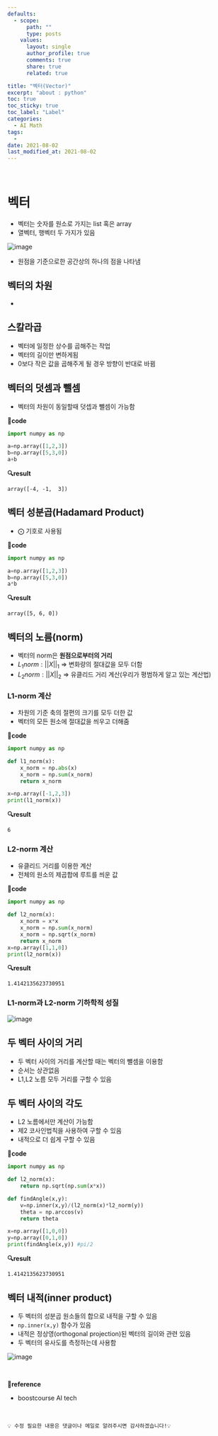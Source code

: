 ```yaml
---
defaults:
  - scope:
      path: ""
      type: posts
    values:
      layout: single
      author_profile: true
      comments: true
      share: true
      related: true

title: "벡터(Vector)"
excerpt: "about : python"
toc: true
toc_sticky: true
toc_label: "Label"
categories:
  - AI Math
tags:
  - 
date: 2021-08-02
last_modified_at: 2021-08-02
---
```

<br>

# 벡터

- 벡터는 숫자를 원소로 가지는 list 혹은 array
- 열벡터, 행벡터 두 가지가 있음

![image](https://user-images.githubusercontent.com/77658029/127809722-f7dd2ae0-c74d-489b-a42e-999e758c0aab.png)

- 원점을 기준으로한 공간상의 하나의 점을 나타냄

## 벡터의 차원

- 

## 스칼라곱

- 벡터에 일정한 상수를 곱해주는 작업
- 벡터의 길이만 변하게됨
- 0보다 작은 값을 곱해주게 될 경우 방향이 반대로 바뀜


## 벡터의 덧셈과 뺄셈

- 벡터의 차원이 동일할때 덧셉과 뺄셈이 가능함

**📰code**
```python
import numpy as np

a=np.array([1,2,3])
b=np.array([5,3,0])
a+b
```
**🔍result**
```
array([-4, -1,  3])
```

## 벡터 성분곱(Hadamard Product)

- ⨀ 기호로 사용됨

**📰code**
```python
import numpy as np

a=np.array([1,2,3])
b=np.array([5,3,0])
a*b
```
**🔍result**
```
array([5, 6, 0])
```

## 벡터의 노름(norm)

- 벡터의 norm은 **원점으로부터의 거리**
- $L_1 norm : ||X||_1$  => 변화량의 절대값을 모두 더함
- $L_2 norm : ||X||_2$  => 유클리드 거리 계산(우리가 평범하게 알고 있는 계산법)


### L1-norm 계산

- 차원의 기준 축의 절편의 크기를 모두 더한 값
- 벡터의 모든 원소에 절대값을 씌우고 더해줌

**📰code**
```python
import numpy as np

def l1_norm(x):
    x_norm = np.abs(x)
    x_norm = np.sum(x_norm)
    return x_norm

x=np.array([-1,2,3])
print(l1_norm(x))
```
**🔍result**
```
6
```

### L2-norm 계산

- 유클리드 거리를 이용한 계산
- 전체의 원소의 제곱합에 루트를 씌운 값

**📰code**
```python
import numpy as np

def l2_norm(x):
    x_norm = x*x
    x_norm = np.sum(x_norm)
    x_norm = np.sqrt(x_norm)
    return x_norm
x=np.array([1,1,0])
print(l2_norm(x))
```
**🔍result**
```
1.4142135623730951
```

### L1-norm과 L2-norm 기하학적 성질

![image](https://user-images.githubusercontent.com/77658029/127811280-b5028b87-8cfa-43bf-b911-2d62feb953ff.png)


## 두 벡터 사이의 거리 

- 두 벡터 사이의 거리를 계산할 때는 벡터의 뺄셈을 이용함
- 순서는 상관없음
- L1,L2 노름 모두 거리를 구할 수 있음


## 두 벡터 사이의 각도

- L2 노름에서만 계산이 가능함
- 제2 코사인법칙을 사용하여 구할 수 있음
- 내적으로 더 쉽게 구할 수 있음

**📰code**
```python
import numpy as np

def l2_norm(x):
    return np.sqrt(np.sum(x*x))

def findAngle(x,y):
    v=np.inner(x,y)/(l2_norm(x)*l2_norm(y))
    theta = np.arccos(v)
    return theta

x=np.array([1,0,0])
y=np.array([0,1,0])
print(findAngle(x,y)) #pi/2
```
**🔍result**
```
1.4142135623730951
```

## 벡터 내적(inner product)

- 두 벡터의 성분곱 원소들의 합으로 내적을 구할 수 있음
- `np.inner(x,y)` 함수가 있음
- 내적은 정상영(orthogonal projection)된 벡터의 길이와 관련 있음
- 두 벡터의 유사도를 측정하는데 사용함

![image](https://user-images.githubusercontent.com/77658029/127812544-4e37bc9f-918d-4398-9b84-b21d01f020f3.png)


<br>

**📌reference**
- boostcourse AI tech

<br>

```
💡 수정 필요한 내용은 댓글이나 메일로 알려주시면 감사하겠습니다!💡 
```
